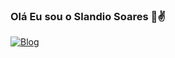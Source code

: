 ### Olá Eu sou o Slandio Soares 👋✌️
[![Blog](https://img.shields.io/badge/WhatsApp-25D366?style=for-the-badge&logo=whatsapp&logoColor=white)](https://wa.me/244933286521)
